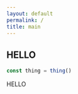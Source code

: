 ```yaml
---
layout: default
permalink: /
title: main
---
```


## HELLO

```javascript
const thing = thing()
```

HELLO

